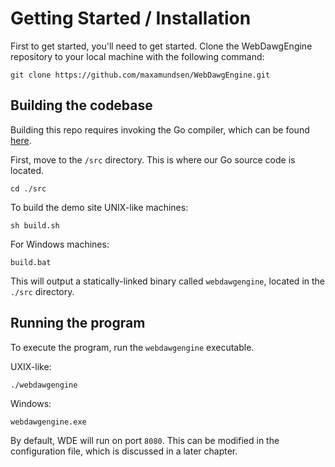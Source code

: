 # Getting Started / Installation
First to get started, you'll need to get started.
Clone the WebDawgEngine repository to your local machine with the following command:
```shell
git clone https://github.com/maxamundsen/WebDawgEngine.git
```

## Building the codebase
Building this repo requires invoking the Go compiler, which can be found [here](https://go.dev/).

First, move to the `/src` directory.
This is where our Go source code is located.
```
cd ./src
```

To build the demo site UNIX-like machines:
```
sh build.sh
```

For Windows machines:
```
build.bat
```

This will output a statically-linked binary called `webdawgengine`, located in the `./src` directory.

## Running the program
To execute the program, run the `webdawgengine` executable.

UXIX-like:
```
./webdawgengine
```

Windows:
```
webdawgengine.exe
```

By default, WDE will run on port `8080`.
This can be modified in the configuration file, which is discussed in a later chapter.
